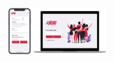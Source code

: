 <section>
    
</section>
<section align="center">
    <img alt="DevRadar" src=".github/bethehero.png" width="200px" />
</section>